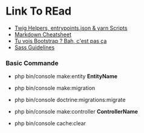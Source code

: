 # Link To REad
- [Twig Helpers, entrypoints.json & yarn Scripts](https://symfonycasts.com/screencast/webpack-encore/twig-helpers-scripts)
- [Markdown Cheatsheet](https://github.com/adam-p/markdown-here/wiki/Markdown-Cheatsheet)
- [Tu vois Bootstrap ? Bah, c'est pas ça](https://www.knacss.com/)
- [Sass Guidelines](https://sass-guidelin.es/fr/)

### Basic Commande
- php bin/console make:entity **EntityName**
- php bin/console make:migration
- php bin/console doctrine:migrations:migrate
- php bin/console make:controller **ControllerName**

- php bin/console cache:clear